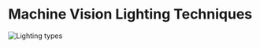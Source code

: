 Machine Vision Lighting Techniques
==============

![Lighting types](https://ni.scene7.com/is/image/ni/Lighting_Geometries?scl=1)

